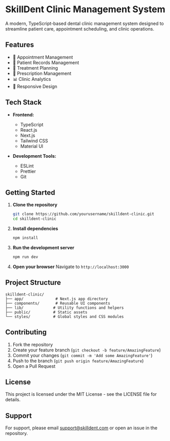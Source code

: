 # SkillDent Clinic Management System

A modern, TypeScript-based dental clinic management system designed to streamline patient care, appointment scheduling, and clinic operations.

## Features

- 📅 Appointment Management
- 👥 Patient Records Management
- 🏥 Treatment Planning
- 💊 Prescription Management
- 📊 Clinic Analytics
- 📱 Responsive Design

## Tech Stack

- **Frontend:**
  - TypeScript
  - React.js
  - Next.js
  - Tailwind CSS
  - Material UI

- **Development Tools:**
  - ESLint
  - Prettier
  - Git

## Getting Started

1. **Clone the repository**
   ```bash
   git clone https://github.com/yourusername/skilldent-clinic.git
   cd skilldent-clinic
   ```

2. **Install dependencies**
   ```bash
   npm install
   ```

3. **Run the development server**
   ```bash
   npm run dev
   ```

4. **Open your browser**
   Navigate to `http://localhost:3000`

## Project Structure

```
skilldent-clinic/
├── app/              # Next.js app directory
├── components/       # Reusable UI components
├── lib/             # Utility functions and helpers
├── public/          # Static assets
└── styles/          # Global styles and CSS modules
```

## Contributing

1. Fork the repository
2. Create your feature branch (`git checkout -b feature/AmazingFeature`)
3. Commit your changes (`git commit -m 'Add some AmazingFeature'`)
4. Push to the branch (`git push origin feature/AmazingFeature`)
5. Open a Pull Request

## License

This project is licensed under the MIT License - see the LICENSE file for details.

## Support

For support, please email support@skilldent.com or open an issue in the repository.
